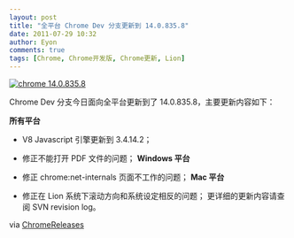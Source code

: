```yaml
---
layout: post
title: "全平台 Chrome Dev 分支更新到 14.0.835.8"
date: 2011-07-29 10:32
author: Eyon
comments: true
tags: [Chrome, Chrome开发版, Chrome更新, Lion]
---
```

<a href="http://img.chromi.org/2011/07/chrome-14.0.835.8.png">![](http://img.chromi.org/2011/07/chrome-14.0.835.8.png "chrome 14.0.835.8")</a>

Chrome Dev 分支今日面向全平台更新到了 14.0.835.8，主要更新内容如下：

**所有平台**


*   V8 Javascript 引擎更新到 3.4.14.2；
*   修正不能打开 PDF 文件的问题；
**Windows 平台**


*   修正 chrome:net-internals 页面不工作的问题；
**Mac 平台**


*   修正在 Lion 系统下滚动方向和系统设定相反的问题；
更详细的更新内容请查阅 SVN revision log。

via [ChromeReleases](http://googlechromereleases.blogspot.com/2011/07/dev-channel-update_28.html)
